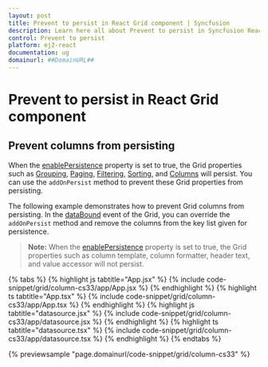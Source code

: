 ```yaml
---
layout: post
title: Prevent to persist in React Grid component | Syncfusion
description: Learn here all about Prevent to persist in Syncfusion React Grid component of Syncfusion Essential JS 2 and more.
control: Prevent to persist 
platform: ej2-react
documentation: ug
domainurl: ##DomainURL##
---
```


# Prevent to persist in React Grid component

## Prevent columns from persisting

When the [enablePersistence](https://ej2.syncfusion.com/angular/documentation/api/grid/#enablepersistence) property is set to true, the Grid properties such as [Grouping](https://ej2.syncfusion.com/angular/documentation/api/grid/groupSettingsModel/), [Paging](https://ej2.syncfusion.com/angular/documentation/api/grid/pageSettingsModel/), [Filtering](https://ej2.syncfusion.com/angular/documentation/api/grid/pageSettingsModel/), [Sorting](https://ej2.syncfusion.com/angular/documentation/api/grid/sortSettingsModel/), and [Columns](https://ej2.syncfusion.com/angular/documentation/api/grid/columnModel/) will persist. You can use the `addOnPersist` method to prevent these Grid properties from persisting.

The following example demonstrates how to prevent Grid columns from persisting. In the [dataBound](https://ej2.syncfusion.com/angular/documentation/api/grid/#databound) event of the Grid, you can override the `addOnPersist` method and remove the columns from the key list given for persistence.

>**Note:** When the [enablePersistence](https://ej2.syncfusion.com/angular/documentation/api/grid/#enablepersistence) property is set to true, the Grid properties such as column template, column formatter, header text, and value accessor will not persist.

{% tabs %}
{% highlight js tabtitle="App.jsx" %}
{% include code-snippet/grid/column-cs33/app/App.jsx %}
{% endhighlight %}
{% highlight ts tabtitle="App.tsx" %}
{% include code-snippet/grid/column-cs33/app/App.tsx %}
{% endhighlight %}
{% highlight js tabtitle="datasource.jsx" %}
{% include code-snippet/grid/column-cs33/app/datasource.jsx %}
{% endhighlight %}
{% highlight ts tabtitle="datasource.tsx" %}
{% include code-snippet/grid/column-cs33/app/datasource.tsx %}
{% endhighlight %}
{% endtabs %}

 {% previewsample "page.domainurl/code-snippet/grid/column-cs33" %}